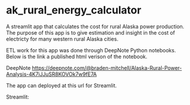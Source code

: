 # ak_rural_energy_calculator
A streamlit app that calculates the cost for rural Alaska power production. The purpose of this app is to give estimation and insight in the cost of electricty 
for many western rural Alaska cities. 

ETL work for this app was done through DeepNote Python notebooks. Below is the link a published html verison of the notebook.

DeepNote https://deepnote.com/@braden-mitchell/Alaska-Rural-Power-Analysis-4K7iJJuSR8KOVOk7w9fE7A

The app can deployed at this url for Streamlit.

Streamlit: 
